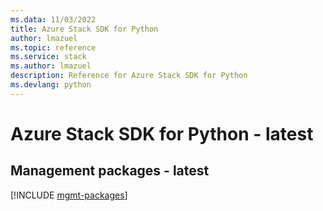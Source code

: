 ```yaml
---
ms.data: 11/03/2022
title: Azure Stack SDK for Python
author: lmazuel
ms.topic: reference
ms.service: stack
ms.author: lmazuel
description: Reference for Azure Stack SDK for Python
ms.devlang: python
---
```

# Azure Stack SDK for Python - latest

## Management packages - latest
[!INCLUDE [mgmt-packages](stack-mgmt-index.md)]